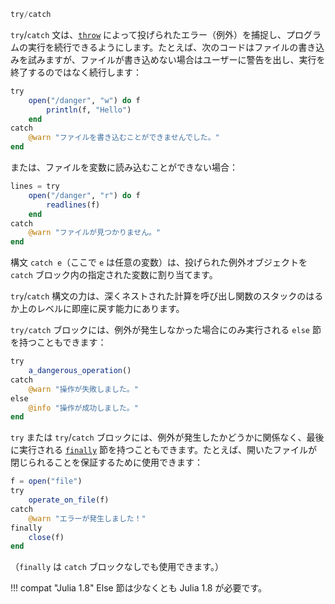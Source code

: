 ```julia
try/catch
```

`try`/`catch` 文は、[`throw`](@ref) によって投げられたエラー（例外）を捕捉し、プログラムの実行を続行できるようにします。たとえば、次のコードはファイルの書き込みを試みますが、ファイルが書き込めない場合はユーザーに警告を出し、実行を終了するのではなく続行します：

```julia
try
    open("/danger", "w") do f
        println(f, "Hello")
    end
catch
    @warn "ファイルを書き込むことができませんでした。"
end
```

または、ファイルを変数に読み込むことができない場合：

```julia
lines = try
    open("/danger", "r") do f
        readlines(f)
    end
catch
    @warn "ファイルが見つかりません。"
end
```

構文 `catch e`（ここで `e` は任意の変数）は、投げられた例外オブジェクトを `catch` ブロック内の指定された変数に割り当てます。

`try`/`catch` 構文の力は、深くネストされた計算を呼び出し関数のスタックのはるか上のレベルに即座に戻す能力にあります。

`try/catch` ブロックには、例外が発生しなかった場合にのみ実行される `else` 節を持つこともできます：

```julia
try
    a_dangerous_operation()
catch
    @warn "操作が失敗しました。"
else
    @info "操作が成功しました。"
end
```

`try` または `try`/`catch` ブロックには、例外が発生したかどうかに関係なく、最後に実行される [`finally`](@ref) 節を持つこともできます。たとえば、開いたファイルが閉じられることを保証するために使用できます：

```julia
f = open("file")
try
    operate_on_file(f)
catch
    @warn "エラーが発生しました！"
finally
    close(f)
end
```

（`finally` は `catch` ブロックなしでも使用できます。）

!!! compat "Julia 1.8"
    Else 節は少なくとも Julia 1.8 が必要です。

